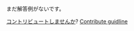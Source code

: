 
まだ解答例がないです。

[コントリビュートしませんか](https://github.com/BFEdev/BFE.dev-solutions/blob/main/problem/serialize-and-deserialize-data-types-not-supported-in-JSON_ja.md)?  [Contribute guidline](https://github.com/BFEdev/BFE.dev-solutions#how-to-contribute)
